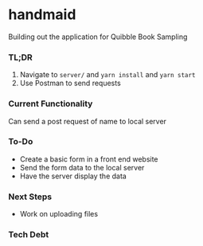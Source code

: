 # handmaid
Building out the application for Quibble Book Sampling

### TL;DR
1. Navigate to `server/` and `yarn install` and `yarn start`
2. Use Postman to send requests

### Current Functionality
Can send a post request of name to local server

### To-Do
- Create a basic form in a front end website
- Send the form data to the local server
- Have the server display the data

### Next Steps
- Work on uploading files

### Tech Debt
